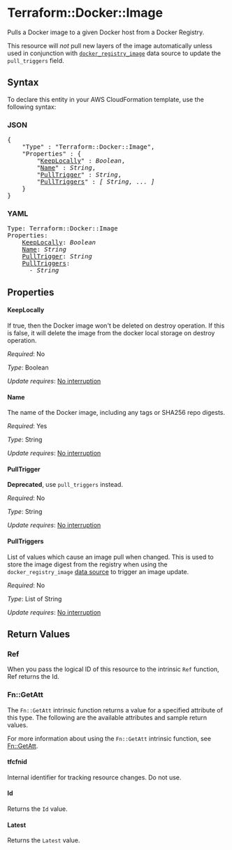 # Terraform::Docker::Image

Pulls a Docker image to a given Docker host from a Docker Registry.

This resource will *not* pull new layers of the image automatically unless used in
conjunction with [`docker_registry_image`](/docs/providers/docker/d/registry_image.html)
data source to update the `pull_triggers` field.

## Syntax

To declare this entity in your AWS CloudFormation template, use the following syntax:

### JSON

<pre>
{
    "Type" : "Terraform::Docker::Image",
    "Properties" : {
        "<a href="#keeplocally" title="KeepLocally">KeepLocally</a>" : <i>Boolean</i>,
        "<a href="#name" title="Name">Name</a>" : <i>String</i>,
        "<a href="#pulltrigger" title="PullTrigger">PullTrigger</a>" : <i>String</i>,
        "<a href="#pulltriggers" title="PullTriggers">PullTriggers</a>" : <i>[ String, ... ]</i>
    }
}
</pre>

### YAML

<pre>
Type: Terraform::Docker::Image
Properties:
    <a href="#keeplocally" title="KeepLocally">KeepLocally</a>: <i>Boolean</i>
    <a href="#name" title="Name">Name</a>: <i>String</i>
    <a href="#pulltrigger" title="PullTrigger">PullTrigger</a>: <i>String</i>
    <a href="#pulltriggers" title="PullTriggers">PullTriggers</a>: <i>
      - String</i>
</pre>

## Properties

#### KeepLocally

If true, then the Docker image won't be
deleted on destroy operation. If this is false, it will delete the image from
the docker local storage on destroy operation.

_Required_: No

_Type_: Boolean

_Update requires_: [No interruption](https://docs.aws.amazon.com/AWSCloudFormation/latest/UserGuide/using-cfn-updating-stacks-update-behaviors.html#update-no-interrupt)

#### Name

The name of the Docker image, including any tags or SHA256 repo digests.

_Required_: Yes

_Type_: String

_Update requires_: [No interruption](https://docs.aws.amazon.com/AWSCloudFormation/latest/UserGuide/using-cfn-updating-stacks-update-behaviors.html#update-no-interrupt)

#### PullTrigger

**Deprecated**, use `pull_triggers` instead.

_Required_: No

_Type_: String

_Update requires_: [No interruption](https://docs.aws.amazon.com/AWSCloudFormation/latest/UserGuide/using-cfn-updating-stacks-update-behaviors.html#update-no-interrupt)

#### PullTriggers

List of values which cause an
image pull when changed. This is used to store the image digest from the
registry when using the `docker_registry_image` [data source](/docs/providers/docker/d/registry_image.html)
to trigger an image update.

_Required_: No

_Type_: List of String

_Update requires_: [No interruption](https://docs.aws.amazon.com/AWSCloudFormation/latest/UserGuide/using-cfn-updating-stacks-update-behaviors.html#update-no-interrupt)

## Return Values

### Ref

When you pass the logical ID of this resource to the intrinsic `Ref` function, Ref returns the Id.

### Fn::GetAtt

The `Fn::GetAtt` intrinsic function returns a value for a specified attribute of this type. The following are the available attributes and sample return values.

For more information about using the `Fn::GetAtt` intrinsic function, see [Fn::GetAtt](https://docs.aws.amazon.com/AWSCloudFormation/latest/UserGuide/intrinsic-function-reference-getatt.html).

#### tfcfnid

Internal identifier for tracking resource changes. Do not use.

#### Id

Returns the <code>Id</code> value.

#### Latest

Returns the <code>Latest</code> value.

